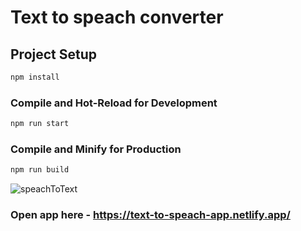 # Text to speach converter


## Project Setup

```sh
npm install
```

### Compile and Hot-Reload for Development

```sh
npm run start
```

### Compile and Minify for Production

```sh
npm run build
```
![speachToText](https://github.com/user-attachments/assets/4c12d922-16b8-4d80-a3d7-21d4bd7403db)

### Open app here - https://text-to-speach-app.netlify.app/
